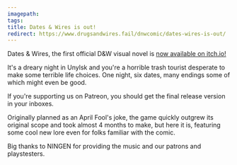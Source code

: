 ```yaml
---
imagepath:
tags:
title: Dates & Wires is out!
redirect: https://www.drugsandwires.fail/dnwcomic/dates-wires-is-out/
---
```


Dates & Wires, the first official D&W visual novel is [now available on itch.io!](https://ioblack.itch.io/dates-and-wires)

It's a dreary night in Unylsk and you're a horrible trash tourist desperate to make some terrible life choices. One night, six dates, many endings some of which might even be good.

If you're supporting us on Patreon, you should get the final release version in your inboxes.

Originally planned as an April Fool's joke, the game quickly outgrew its original scope and took almost 4 months to make, but here it is, featuring some cool new lore even for folks familiar with the comic.

Big thanks to NINGEN for providing the music and our patrons and playstesters.
